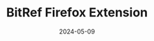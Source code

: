 ---
title: BitRef Firefox Extension
appId: ext.bitref
authors:
- danny
released: 2017-03-28
discontinued: 
updated: 2020-06-08
version: 3.1.3
provider: 
providerWebsite: https://bitref.com
website: https://addons.mozilla.org/en-US/firefox/addon/bitref/
repository: 
issue: 
icon: ext.bitref.png
bugbounty: 
meta: obsolete
verdict: wip
date: 2024-05-09
reviewArchive:
twitter: 
social:
features:
---